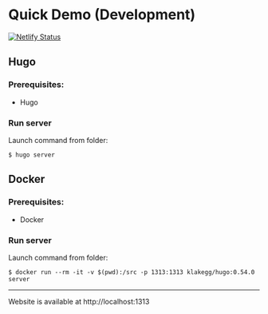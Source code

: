 # Quick Demo (Development)

[![Netlify Status](https://api.netlify.com/api/v1/badges/9ac0d7b7-8ae9-43b3-bff9-d6b8355e2f16/deploy-status)](https://app.netlify.com/sites/stoic-carson-04c63b/deploys)

## Hugo
### Prerequisites:
- Hugo

### Run server
Launch command from folder:
```console
$ hugo server
```

## Docker
### Prerequisites:
- Docker

### Run server
Launch command from folder:
```console
$ docker run --rm -it -v $(pwd):/src -p 1313:1313 klakegg/hugo:0.54.0 server
```

---
Website is available at http://localhost:1313
